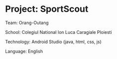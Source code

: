 # Project: SportScout

Team: Orang-Outang

School: Colegiul National Ion Luca Caragiale Ploiesti

Technology: Android Studio (java, html, css, js)

Language: English
